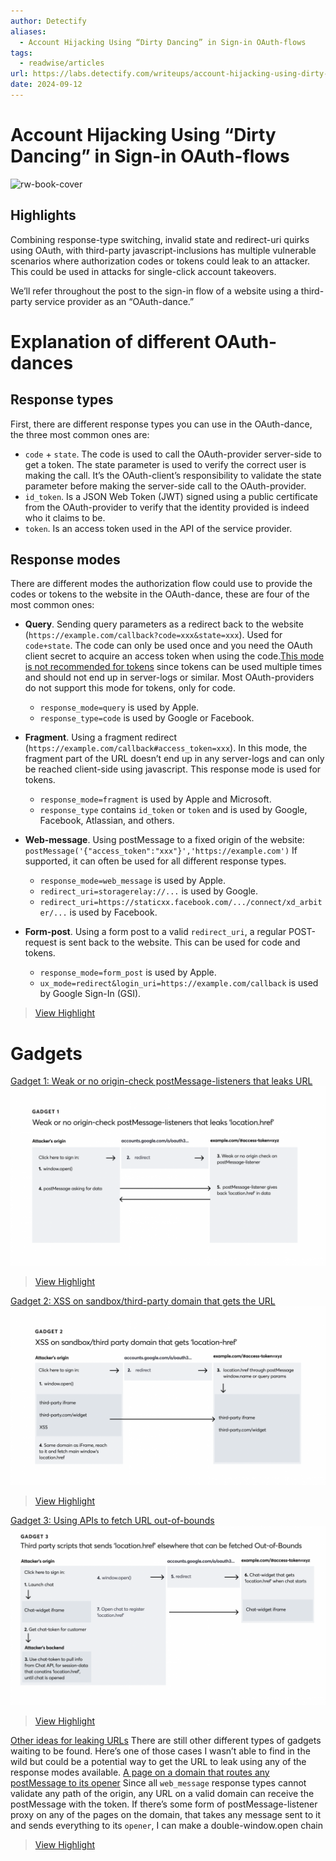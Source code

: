 ```yaml
---
author: Detectify
aliases:
  - Account Hijacking Using “Dirty Dancing” in Sign-in OAuth-flows
tags:
  - readwise/articles
url: https://labs.detectify.com/writeups/account-hijacking-using-dirty-dancing-in-sign-in-oauth-flows/
date: 2024-09-12
---
```

# Account Hijacking Using “Dirty Dancing” in Sign-in OAuth-flows

![rw-book-cover](https://labsadmin.detectify.com/app/uploads/2023/08/d_OAuth.png)

## Highlights


Combining response-type switching, invalid state and redirect-uri quirks using OAuth, with third-party javascript-inclusions has multiple vulnerable scenarios where authorization codes or tokens could leak to an attacker. This could be used in attacks for single-click account takeovers.


We’ll refer throughout the post to the sign-in flow of a website using a third-party service provider as an “OAuth-dance.”


# Explanation of different OAuth-dances

## Response types
First, there are different response types you can use in the OAuth-dance, the three most common ones are:

- `code` + `state`. The code is used to call the OAuth-provider server-side to get a token. The state parameter is used to verify the correct user is making the call. It’s the OAuth-client’s responsibility to validate the state parameter before making the server-side call to the OAuth-provider.
- `id_token`. Is a JSON Web Token (JWT) signed using a public certificate from the OAuth-provider to verify that the identity provided is indeed who it claims to be.
- `token`. Is an access token used in the API of the service provider.

## Response modes

 There are different modes the authorization flow could use to provide the codes or tokens to the website in the OAuth-dance, these are four of the most common ones:

- **Query**. Sending query parameters as a redirect back to the website (`https://example.com/callback?code=xxx&state=xxx`). Used for `code+state`. The code can only be used once and you need the OAuth client secret to acquire an access token when using the code.[This mode is not recommended for tokens](https://openid.net/specs/oauth-v2-multiple-response-types-1_0-09.html#id_token) since tokens can be used multiple times and should not end up in server-logs or similar. Most OAuth-providers do not support this mode for tokens, only for code.
	- `response_mode=query` is used by Apple.
	- `response_type=code` is used by Google or Facebook.

- **Fragment**. Using a fragment redirect (`https://example.com/callback#access_token=xxx`). In this mode, the fragment part of the URL doesn’t end up in any server-logs and can only be reached client-side using javascript. This response mode is used for tokens.
	- `response_mode=fragment` is used by Apple and Microsoft.
	- `response_type` contains `id_token` or `token` and is used by Google, Facebook, Atlassian, and others.
- **Web-message**. Using postMessage to a fixed origin of the website: 
 `postMessage('{"access_token":"xxx"}','https://example.com')` 
 If supported, it can often be used for all different response types.
	 - `response_mode=web_message` is used by Apple.
	 - `redirect_uri=storagerelay://...` is used by Google.
	- `redirect_uri=https://staticxx.facebook.com/.../connect/xd_arbiter/...` is used by Facebook.
- **Form-post**. Using a form post to a valid `redirect_uri`, a regular POST-request is sent back to the website. This can be used for code and tokens.
	-  `response_mode=form_post` is used by Apple.
	- `ux_mode=redirect&login_uri=https://example.com/callback` is used by Google Sign-In (GSI).

> [View Highlight](https://read.readwise.io/read/01j7kdqjdwc63n3p9xfrdv54vp)

# Gadgets

[Gadget 1: Weak or no origin-check postMessage-listeners that leaks URL](https://labs.detectify.com/writeups/account-hijacking-using-dirty-dancing-in-sign-in-oauth-flows#gadget-1-weak-or-no-origin-check-postmessage-listeners-that-leaks-url)
![](attachments/dirty-dange-gadget-1.png)
> [View Highlight](https://read.readwise.io/read/01j7ke2weprqgztbv6m8m9n92t)



[Gadget 2: XSS on sandbox/third-party domain that gets the URL](https://labs.detectify.com/writeups/account-hijacking-using-dirty-dancing-in-sign-in-oauth-flows#gadget-2-xss-on-sandbox-third-party-domain-that-gets-the-url)
![](attachments/dirty-dance-gadget-2.png)
> [View Highlight](https://read.readwise.io/read/01j7ke36catpq4v495en5g3qvt)



[Gadget 3: Using APIs to fetch URL out-of-bounds](https://labs.detectify.com/writeups/account-hijacking-using-dirty-dancing-in-sign-in-oauth-flows#gadget-3-using-api-to-fetch-url-out-of-bounds)
![](attachments/dirty-dance-gadget-3.png)
> [View Highlight](https://read.readwise.io/read/01j7ke3gz9w1zxz9n1a1gpw04r)



[Other ideas for leaking URLs](https://labs.detectify.com/writeups/account-hijacking-using-dirty-dancing-in-sign-in-oauth-flows#other-ideas-for-leaking-urls)
 There are still other different types of gadgets waiting to be found. Here’s one of those cases I wasn’t able to find in the wild but could be a potential way to get the URL to leak using any of the response modes available.
 [A page on a domain that routes any postMessage to its opener](https://labs.detectify.com/writeups/account-hijacking-using-dirty-dancing-in-sign-in-oauth-flows#a-page-on-a-domain-that-routes-any-postmessage-to-its-opener)
 Since all `web_message` response types cannot validate any path of the origin, any URL on a valid domain can receive the postMessage with the token. If there’s some form of postMessage-listener proxy on any of the pages on the domain, that takes any message sent to it and sends everything to its `opener`, I can make a double-window.open chain
> [View Highlight](https://read.readwise.io/read/01j7ke597pzm4f46kcb0hhn5n4)

